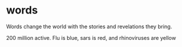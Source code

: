 # words
Words change the world with the stories and revelations they bring.

200 million active. Flu is blue, sars is red, and rhinoviruses are yellow
